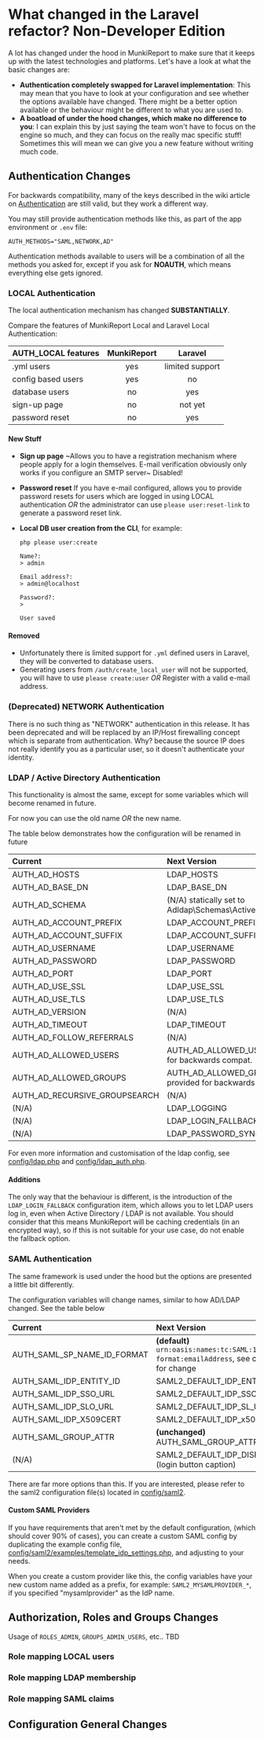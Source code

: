 # What changed in the Laravel refactor? Non-Developer Edition #

A lot has changed under the hood in MunkiReport to make sure that it keeps up with the latest technologies
and platforms. Let's have a look at what the basic changes are:

* **Authentication completely swapped for Laravel implementation**: This may mean that you have to look at your
  configuration and see whether the options available have changed. There might be a better option available or the
  behaviour might be different to what you are used to.
* **A boatload of under the hood changes, which make no difference to you**: I can explain this by just saying
  the team won't have to focus on the engine so much, and they can focus on the really mac specific stuff! Sometimes
  this will mean we can give you a new feature without writing much code.

## Authentication Changes ##

For backwards compatibility, many of the keys described in the wiki 
article on [Authentication](https://github.com/munkireport/munkireport-php/wiki/Server-Configuration#Authentication)
are still valid, but they work a different way.

You may still provide authentication methods like this, as part of the app environment or `.env` file:

```dotenv
AUTH_METHODS="SAML,NETWORK,AD"
```

Authentication methods available to users will be a combination of all the methods you asked for, except if you
ask for **NOAUTH**, which means everything else gets ignored.

### LOCAL Authentication ###

The local authentication mechanism has changed **SUBSTANTIALLY**.

Compare the features of MunkiReport Local and Laravel Local Authentication:

| AUTH_LOCAL features | MunkiReport   |     Laravel     |
|:------------------- |:-------------:|:---------------:|
| .yml users          | yes           | limited support |
| config based users  | yes           |       no        |
| database users      | no            |       yes       |
| sign-up page        | no            |     not yet     |
| password reset      | no            |       yes       |

#### New Stuff ####

* **Sign up page** ~Allows you to have a registration mechanism where people apply for a login themselves.
  E-mail verification obviously only works if you configure an SMTP server~ Disabled!
* **Password reset** If you have e-mail configured, allows you to provide password resets for users which are logged
  in using LOCAL authentication *OR* the administrator can use `please user:reset-link` to generate a password reset link.
* **Local DB user creation from the CLI**, for example:

      php please user:create
  
      Name?:
      > admin
      
      Email address?:
      > admin@localhost
      
      Password?:
      >
      
      User saved

#### Removed ####

* Unfortunately there is limited support for `.yml` defined users in Laravel, they will be converted to database users.
* Generating users from `/auth/create_local_user` will not be supported, you will have
  to use `please create:user` *OR* Register with a valid e-mail address.
  
### (Deprecated) NETWORK Authentication ###

There is no such thing as "NETWORK" authentication in this release. It has been deprecated and will be replaced
by an IP/Host firewalling concept which is separate from authentication. Why? because the source IP does not really
identify you as a particular user, so it doesn't authenticate your identity.

### LDAP / Active Directory Authentication ###

This functionality is almost the same, except for some variables which will become renamed in future.

For now you can use the old name _OR_ the new name.

The table below demonstrates how the configuration will be renamed in future

| Current                       | Next Version                                                  |
| :---------------------------- | :------------------------------------------------------------ |
| AUTH_AD_HOSTS                 | LDAP_HOSTS                                                    |
| AUTH_AD_BASE_DN               | LDAP_BASE_DN                                                  |
| AUTH_AD_SCHEMA                | (N/A) statically set to Adldap\Schemas\ActiveDirectory::class |
| AUTH_AD_ACCOUNT_PREFIX        | LDAP_ACCOUNT_PREFIX                                           |
| AUTH_AD_ACCOUNT_SUFFIX        | LDAP_ACCOUNT_SUFFIX                                           |
| AUTH_AD_USERNAME              | LDAP_USERNAME                                                 |
| AUTH_AD_PASSWORD              | LDAP_PASSWORD                                                 |
| AUTH_AD_PORT                  | LDAP_PORT                                                     |
| AUTH_AD_USE_SSL               | LDAP_USE_SSL                                                  |
| AUTH_AD_USE_TLS               | LDAP_USE_TLS                                                  |
| AUTH_AD_VERSION               | (N/A)                                                         |
| AUTH_AD_TIMEOUT               | LDAP_TIMEOUT                                                  |
| AUTH_AD_FOLLOW_REFERRALS      | (N/A)                                                         |
| AUTH_AD_ALLOWED_USERS         | AUTH_AD_ALLOWED_USERS provided for backwards compat.          |
| AUTH_AD_ALLOWED_GROUPS        | AUTH_AD_ALLOWED_GROUPS provided for backwards compat.         |
| AUTH_AD_RECURSIVE_GROUPSEARCH | (N/A)                                                         |
| (N/A)                         | LDAP_LOGGING                                                  |
| (N/A)                         | LDAP_LOGIN_FALLBACK                                           |
| (N/A)                         | LDAP_PASSWORD_SYNC                                            |


For even more information and customisation of the ldap config, see [config/ldap.php](../../config/ldap.php) and
[config/ldap_auth.php](../../config/ldap_auth.php).

#### Additions ####

The only way that the behaviour is different, is the introduction of the `LDAP_LOGIN_FALLBACK` configuration item,
which allows you to let LDAP users log in, even when Active Directory / LDAP is not available. You should consider
that this means MunkiReport will be caching credentials (in an encrypted way), so if this is not suitable for your
use case, do not enable the fallback option.

### SAML Authentication ###

The same framework is used under the hood but the options are presented a little bit differently.

The configuration variables will change names, similar to how AD/LDAP changed. See the table below

| Current                       | Next Version                                                  |
| :---------------------------- | :------------------------------------------------------------ |
| AUTH_SAML_SP_NAME_ID_FORMAT   | **(default)** `urn:oasis:names:tc:SAML:1.1:nameid-format:emailAddress`, see config file for change |
| AUTH_SAML_IDP_ENTITY_ID       | SAML2_DEFAULT_IDP_ENTITYID                                    |
| AUTH_SAML_IDP_SSO_URL         | SAML2_DEFAULT_IDP_SSO_URL                                     |
| AUTH_SAML_IDP_SLO_URL         | SAML2_DEFAULT_IDP_SL_URL                                      |
| AUTH_SAML_IDP_X509CERT        | SAML2_DEFAULT_IDP_x509                                        |
| AUTH_SAML_GROUP_ATTR          | **(unchanged)** AUTH_SAML_GROUP_ATTR                          |
| (N/A)                         | SAML2_DEFAULT_IDP_DISPLAYNAME (login button caption)          |

There are far more options than this. If you are interested, please refer to the saml2 configuration file(s) located
in [config/saml2](../../config/saml2).

#### Custom SAML Providers ####

If you have requirements that aren't met by the default configuration, (which should cover 90% of cases), you can create a custom SAML config by
duplicating the example config file, [config/saml2/examples/template_idp_settings.php](../../config/saml2/examples/template_idp_settings.php),
and adjusting to your needs.

When you create a custom provider like this, the config variables have your new custom name added as a prefix,
for example: `SAML2_MYSAMLPROVIDER_*`, if you specified "mysamlprovider" as the IdP name.

## Authorization, Roles and Groups Changes ##

Usage of `ROLES_ADMIN`, `GROUPS_ADMIN_USERS`, etc.. TBD

### Role mapping LOCAL users ###

### Role mapping LDAP membership ###

### Role mapping SAML claims ###


## Configuration General Changes ##

